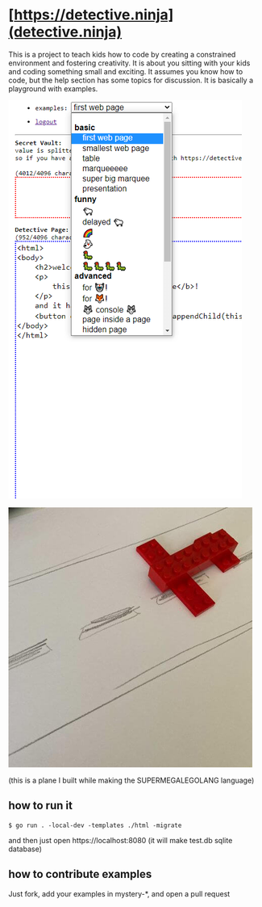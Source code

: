 # [https://detective.ninja](detective.ninja)

This is a project to teach kids how to code by creating a
constrained environment and fostering creativity. It is about you
sitting with your kids and coding something small and exciting. It
assumes you know how to code, but the help section has some topics
for discussion. It is basically a playground with examples.


![](./screenshot.png)


![](./static/plane.jpg)

(this is a plane I built while making the SUPERMEGALEGOLANG language)

## how to run it

```
$ go run . -local-dev -templates ./html -migrate

```

and then just open https://localhost:8080 (it will make test.db sqlite database)


## how to contribute examples

Just fork, add your examples in mystery-*, and open a pull request